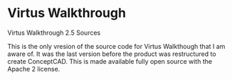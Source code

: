 # Virtus Walkthrough
 Virtus Walkthrough 2.5 Sources

This is the only vresion of the source code for Virtus Walkthough that I am aware of. It was the last version before the product was restructured to create ConceptCAD. 
This is made available fully open source with the Apache 2 license.
